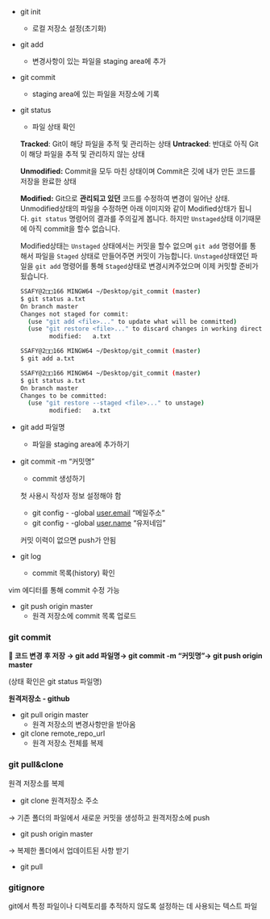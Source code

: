 - git init
    - 로컬 저장소 설정(초기화)
- git add
    - 변경사항이 있는 파일을 staging area에 추가
- git commit
    - staging area에 있는 파일을 저장소에 기록
- git status
    - 파일 상태 확인
    
    **Tracked**: Git이 해당 파일을 추적 및 관리하는 상태
    **Untracked**:  반대로 아직 Git이 해당 파일을 추적 및 관리하지 않는 상태
    
    **Unmodified:** Commit을 모두 마친 상태이며 Commit은 깃에 내가 만든 코드를 저장을 완료한 상태
    
    **Modified:** Git으로 **관리되고 있던** 코드를 수정하여 변경이 일어난 상태. Unmodified상태의 파일을 수정하면 아래 이미지와 같이 Modified상태가 됩니다. `git status` 명령어의 결과를 주의깊게 봅니다. 하지만 `Unstaged`상태 이기때문에 아직 commit을 할수 없습니다.
    
    Modified상태는 `Unstaged` 상태에서는 커밋을 할수 없으며 `git add` 명령어를 통해서 파일을 `Staged` 상태로 만들어주면 커밋이 가능합니다.
    `Unstaged`상태였던 파일을 `git add` 명령어를 통해 `Staged`상태로 변경시켜주었으며 이제 커밋할 준비가 됬습니다.
    
    ```bash
    SSAFY@2□□166 MINGW64 ~/Desktop/git_commit (master)
    $ git status a.txt
    On branch master
    Changes not staged for commit:
      (use "git add <file>..." to update what will be committed)
      (use "git restore <file>..." to discard changes in working directory)
            modified:   a.txt
    
    SSAFY@2□□166 MINGW64 ~/Desktop/git_commit (master)
    $ git add a.txt
    
    SSAFY@2□□166 MINGW64 ~/Desktop/git_commit (master)
    $ git status a.txt
    On branch master
    Changes to be committed:
      (use "git restore --staged <file>..." to unstage)
            modified:   a.txt
    ```
    
- git add 파일명
    - 파일을 staging area에 추가하기
- git commit -m “커밋명”
    - commit 생성하기
    
    첫 사용시 작성자 정보 설정해야 함
    
    - git config - -global [user.email](http://user.email) “메일주소”
    - git config - -global [user.name](http://user.name) “유저네임”
    
    커밋 이력이 없으면 push가 안됨
    
- git log
    - commit 목록(history) 확인

vim 에디터를 통해 commit 수정 가능

- git push origin master
    - 원격 저장소에 commit 목록 업로드

### git commit

**🌟 코드 변경 후 저장 → git add 파일명→ git commit -m “커밋명”→ git push origin master**

(상태 확인은 git status 파일명)

**원격저장소 - github**

- git pull origin master
    - 원격 저장소의 변경사항만을 받아옴
- git clone remote_repo_url
    - 원격 저장소 전체를 복제

### git pull&clone

원격 저장소를 복제

- git clone 원격저장소 주소

→ 기존 폴더의 파일에서 새로운 커밋을 생성하고 원격저장소에 push 

- git push origin master

→ 복제한 폴더에서 업데이트된 사항 받기

- git pull

### gitignore

git에서 특정 파일이나 디렉토리를 추적하지 않도록 설정하는 데 사용되는 텍스트 파일
